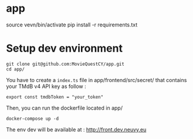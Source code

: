 # app

source vevn/bin/activate
pip install -r requirements.txt

# Setup dev environment

```
git clone git@github.com:MovieQuestCY/app.git
cd app/
```

You have to create a ```index.ts``` file in app/frontend/src/secret/ that contains your TMdB v4 API key as follow :

```
export const tmdbToken = "your_token"
```

Then, you can run the dockerfile located in app/

```
docker-compose up -d
```

The env dev will be available at : http://front.dev.neuvy.eu
